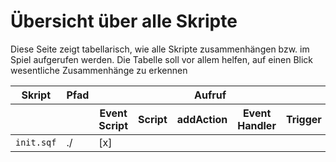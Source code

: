# Übersicht über alle Skripte
Diese Seite zeigt tabellarisch, wie alle Skripte zusammenhängen bzw. im Spiel aufgerufen werden. Die Tabelle soll vor allem helfen, auf einen Blick wesentliche Zusammenhänge zu erkennen

<table>
  <thead>
    <tr>
      <th> Skript </th>
      <th> Pfad </th>
      <th colspan="5"> Aufruf </th>
    </tr>
    <tr>
      <th></th>
      <th></th>
      <th>Event Script</th>
      <th>Script</th>
      <th>addAction</th>
      <th>Event Handler</th>
      <th>Trigger</th>
    </tr>
  </thead>
  <tbody>
    <tr>
      <td><code>init.sqf</code></td>      
      <td>./</td>
      <td text-align="center">[x]</td>
      <td></td>
      <td></td>
      <td></td>
      <td></td>
    </tr>  
  </tbody>
</table>
     
      
    
    
